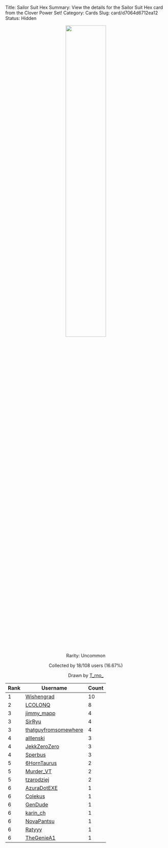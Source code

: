 Title: Sailor Suit Hex
Summary: View the details for the Sailor Suit Hex card from the Clover Power Set!
Category: Cards
Slug: card/d7064d6712ea12
Status: Hidden

<center><a href='/images/cards/d7064d6712ea12.png'><img src='/images/cards/d7064d6712ea12.png' width='50%'></a>

Rarity: Uncommon

Collected by 18/108 users (16.67%)

Drawn by <a href='https://twitter.com/T_rno_'>T_rno_</a></center>

<table class="table">
  <thead>
    <tr>
      <th scope="col">Rank</th>
      <th scope="col">Username</th>
      <th scope="col">Count</th>
    </tr>
  </thead>
  <tbody>
    <tr>
      <td>1</td>
      <td><a href="https://www.twitch.tv/wishengrad">Wishengrad</a></td>
      <td>10</td>
      </tr>
    <tr>
      <td>2</td>
      <td><a href="https://www.twitch.tv/lcolonq">LCOLONQ</a></td>
      <td>8</td>
      </tr>
    <tr>
      <td>3</td>
      <td><a href="https://www.twitch.tv/jimmy_mapp">jimmy_mapp</a></td>
      <td>4</td>
      </tr>
    <tr>
      <td>3</td>
      <td><a href="https://www.twitch.tv/sirryu">SirRyu</a></td>
      <td>4</td>
      </tr>
    <tr>
      <td>3</td>
      <td><a href="https://www.twitch.tv/thatguyfromsomewhere">thatguyfromsomewhere</a></td>
      <td>4</td>
      </tr>
    <tr>
      <td>4</td>
      <td><a href="https://www.twitch.tv/alllenski">alllenski</a></td>
      <td>3</td>
      </tr>
    <tr>
      <td>4</td>
      <td><a href="https://www.twitch.tv/jekkzerozero">JekkZeroZero</a></td>
      <td>3</td>
      </tr>
    <tr>
      <td>4</td>
      <td><a href="https://www.twitch.tv/sperbus">Sperbus</a></td>
      <td>3</td>
      </tr>
    <tr>
      <td>5</td>
      <td><a href="https://www.twitch.tv/6horntaurus">6HornTaurus</a></td>
      <td>2</td>
      </tr>
    <tr>
      <td>5</td>
      <td><a href="https://www.twitch.tv/murder_vt">Murder_VT</a></td>
      <td>2</td>
      </tr>
    <tr>
      <td>5</td>
      <td><a href="https://www.twitch.tv/tzarodziej">tzarodziej</a></td>
      <td>2</td>
      </tr>
    <tr>
      <td>6</td>
      <td><a href="https://www.twitch.tv/azuradotexe">AzuraDotEXE</a></td>
      <td>1</td>
      </tr>
    <tr>
      <td>6</td>
      <td><a href="https://www.twitch.tv/colekus">Colekus</a></td>
      <td>1</td>
      </tr>
    <tr>
      <td>6</td>
      <td><a href="https://www.twitch.tv/gendude">GenDude</a></td>
      <td>1</td>
      </tr>
    <tr>
      <td>6</td>
      <td><a href="https://www.twitch.tv/karin_ch">karin_ch</a></td>
      <td>1</td>
      </tr>
    <tr>
      <td>6</td>
      <td><a href="https://www.twitch.tv/novapantsu">NovaPantsu</a></td>
      <td>1</td>
      </tr>
    <tr>
      <td>6</td>
      <td><a href="https://www.twitch.tv/ratyyy">Ratyyy</a></td>
      <td>1</td>
      </tr>
    <tr>
      <td>6</td>
      <td><a href="https://www.twitch.tv/thegeniea1">TheGenieA1</a></td>
      <td>1</td>
      </tr>
  </tbody>
</table>